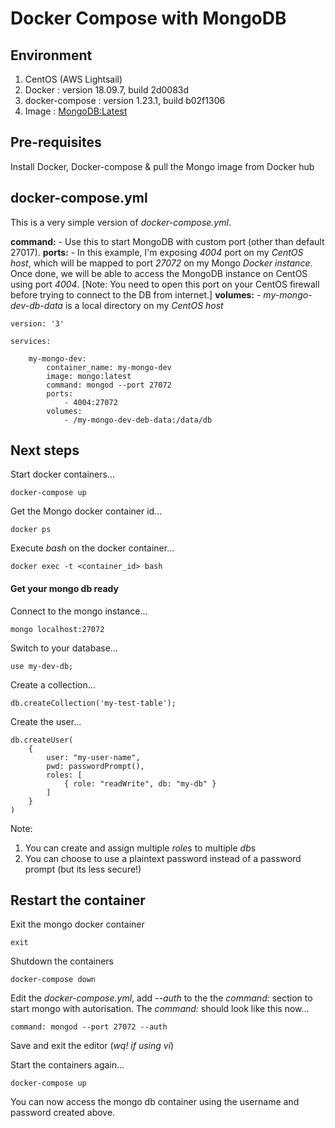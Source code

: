 # Docker Compose with MongoDB

## Environment

1. CentOS (AWS Lightsail)
2. Docker : version 18.09.7, build 2d0083d
3. docker-compose : version 1.23.1, build b02f1306
4. Image : [MongoDB:Latest](https://hub.docker.com/_/mongo)

## Pre-requisites
Install Docker, Docker-compose & pull the Mongo image from Docker hub

## docker-compose.yml
This is a very simple version of *docker-compose.yml*. 

**command:** - Use this to start MongoDB with custom port (other than default 27017). 
**ports:** - In this example, I'm exposing *4004* port on my *CentOS host*, which will be mapped to port *27072* on my Mongo *Docker instance*. Once done, we will be able to access the MongoDB instance on CentOS using port *4004*. [Note: You need to open this port on your CentOS firewall before trying to connect to the DB from internet.] 
**volumes:** - *my-mongo-dev-db-data* is a local directory on my *CentOS host*

    version: '3'

    services:

        my-mongo-dev:
            container_name: my-mongo-dev
            image: mongo:latest
            command: mongod --port 27072
            ports:
                - 4004:27072
            volumes:
                - /my-mongo-dev-deb-data:/data/db

## Next steps

Start docker containers...

    docker-compose up

Get the Mongo docker container id...

    docker ps

Execute *bash* on the docker container...

    docker exec -t <container_id> bash

#### Get your mongo db ready

Connect to the mongo instance...

    mongo localhost:27072

Switch to your database...

    use my-dev-db;

Create a collection...

    db.createCollection('my-test-table');

Create the user...

    db.createUser(
        {
            user: "my-user-name",
            pwd: passwordPrompt(),  
            roles: [
                { role: "readWrite", db: "my-db" }
            ]
        }
    )

Note: 

1. You can create and assign multiple *role*s to multiple *db*s
2. You can choose to use a plaintext password instead of a password prompt (but its less secure!)

## Restart the container

Exit the mongo docker container

    exit

Shutdown the containers

    docker-compose down

Edit the *docker-compose.yml*, add *--auth* to the the *command:* section to start mongo with autorisation. The *command:* should look like this now...

    command: mongod --port 27072 --auth

Save and exit the editor (*wq! if using vi*)

Start the containers again...

    docker-compose up

You can now access the mongo db container using the username and password created above.